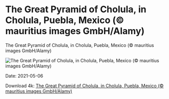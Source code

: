 # The Great Pyramid of Cholula, in Cholula, Puebla, Mexico (© mauritius images GmbH/Alamy)

The Great Pyramid of Cholula, in Cholula, Puebla, Mexico (© mauritius images GmbH/Alamy)

![The Great Pyramid of Cholula, in Cholula, Puebla, Mexico (© mauritius images GmbH/Alamy)](https://bing.com/th?id=OHR.Cholula_EN-US2015612893_UHD.jpg&w=1024&h=576)

Date: 2021-05-06

Download 4k: [The Great Pyramid of Cholula, in Cholula, Puebla, Mexico (© mauritius images GmbH/Alamy)](https://bing.com/th?id=OHR.Cholula_EN-US2015612893_UHD.jpg)

